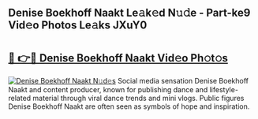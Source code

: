 ## Denise Boekhoff Naakt Le𝚊k𝚎d N𝚞𝚍e - Part-ke9 Vid𝚎o Photos Le𝚊ks JXuY0

# <h2><a href="http://fb3g59p.evod.top/?m=Denise+Boekhoff+Naakt">🔗 👉🔴 Denise Boekhoff Naakt Vid𝚎o Ph𝚘t𝚘s</a></h2>

[![Denise Boekhoff Naakt N𝚞d𝚎s](https://i.imgur.com/8V9OHl7.gif)](http://fb3g59p.evod.top/?m=Denise+Boekhoff+Naakt)
Social media sensation Denise Boekhoff Naakt and content producer, known for publishing dance and lifestyle-related material through viral dance trends and mini vlogs. Public figures Denise Boekhoff Naakt are often seen as symbols of hope and inspiration. 
